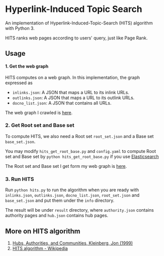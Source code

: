 # Hyperlink-Induced Topic Search
An implementation of Hyperlink-Induced-Topic-Search (HITS) algorithm with Python 3. 

HITS ranks web pages according to users' query, just like Page Rank.

## Usage

#### 1. Get the web graph

HITS computes on a web graph. In this implementation, the graph expressed as 
* `inlinks.json`: A JSON that maps a URL to its inlink URLs.
* `outlinks.json`: A JSON that maps a URL to its outlink URLs.
* `docno_list.json`: A JSON that contains all URLs.

The web graph I crawled is [here](https://drive.google.com/file/d/14A8-z8lJxU-VmV6gIN0qUEd740VS9I80/view?usp=sharing).

### 2. Get Root set and Base set

To compute HITS, we also need a Root set `root_set.json` and a Base set `base_set.json`.

You may modify `hits_get_root_base.py` and `config.yaml` to compute Root set and Base set by `python hits_get_root_base.py` if you use [Elasticsearch](https://www.elastic.co/products/elasticsearch)

The Root set and Base set I get form my web graph is [here](https://drive.google.com/file/d/1jpB7T08sl8z-PqRK4Pjyx-tUKlZEGqwx/view?usp=sharing).

### 3. Run HITS

Run `python hits.py` to run the algorithm when you are ready with `inlinks.json`, `outlinks.json`, `docno_list.json`, `root_set.json` and `base_set.json` and put them under the `info` directory.

The result will be under `result` directory, where `authority.json` contains authority pages and `hub.json` contains hub pages.

## More on HITS algorithm

1. [Hubs, Authorities, and Communities, Kleinberg, Jon (1999)](http://www.cs.brown.edu/memex/ACM_HypertextTestbed/papers/10.html)
2. [HITS algorithm - Wikipedia](https://en.wikipedia.org/wiki/HITS_algorithm)
